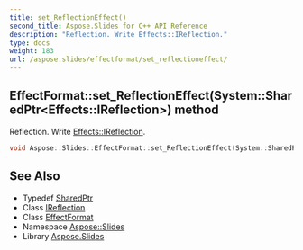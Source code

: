 ```yaml
---
title: set_ReflectionEffect()
second_title: Aspose.Slides for C++ API Reference
description: "Reflection. Write Effects::IReflection."
type: docs
weight: 183
url: /aspose.slides/effectformat/set_reflectioneffect/
---
```

## EffectFormat::set_ReflectionEffect(System::SharedPtr\<Effects::IReflection\>) method


Reflection. Write [Effects::IReflection](../../../aspose.slides.effects/ireflection/).

```cpp
void Aspose::Slides::EffectFormat::set_ReflectionEffect(System::SharedPtr<Effects::IReflection> value) override
```

## See Also

* Typedef [SharedPtr](../../../system/sharedptr/)
* Class [IReflection](../../../aspose.slides.effects/ireflection/)
* Class [EffectFormat](../)
* Namespace [Aspose::Slides](../../)
* Library [Aspose.Slides](../../../)